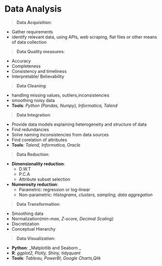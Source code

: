 #    Data Analysis

>   **Data Acquisition**:
-   Gather requirements
-   identify relevant data, using APIs, web scraping, flat files or other means of data collection

>   **Data Quality measures**:
-   Accuracy
-   Completeness
-   Consistency and timeliness
-   Interpretable/ Believability

>   **Data Cleaning**:
-   handling missing values, outliers,inconsistencies
-   smoothing noisy data
-   **Tools**: _Python (Pandas, Numpy), Informatica, Talend_

>   **Data Integration**:
-   Provide data models explaining heterogeneity and structure of data
-   Find redundancies
-   Solve naming inconsistencies from data sources
-   Find corelation of attributes
-   **Tools**:  _Talend, Informatica, Oracle_

>   **Data Reduction**:
-   **Dimensionality reduction**:
    -   D.W.T
    -   P.C.A
    -   Attribute subset selection
-   **Numerosity reduction**:
    -   Parametric: regression or log-linear
    -   Non-parametric: _Histograms, clusters, sampling, data aggregation_

>   **Data Transformation**:
-   Smoothing data
-   Normalization(_min-max, Z-score, Decimal Scaling_)
-   Discretization
-   Conceptual Hierarchy

>   **Data Visualization**:
-   **Python**: _Matplotlib and Seaborn _
-   **R**:  _ggplot2, Plotly, Shiny, tidyquant_
-   **Tools**:  _Tableau, PowerBI, Google Charts,Qlik_